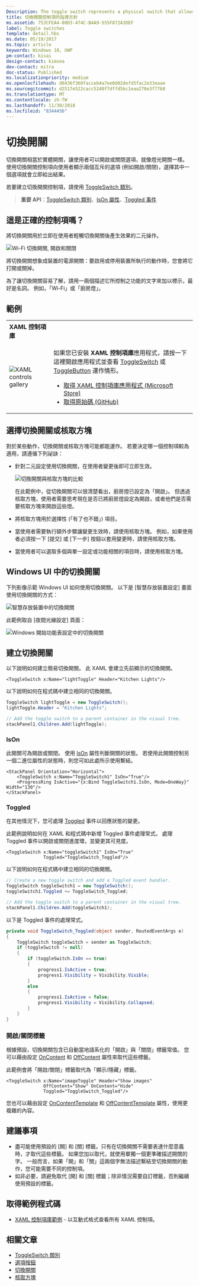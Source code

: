 ```yaml
---
Description: The toggle switch represents a physical switch that allows users to turn things on or off.
title: 切換開關控制項的指導方針
ms.assetid: 753CFEA4-80D3-474C-B4A9-555F872A3DEF
label: Toggle switches
template: detail.hbs
ms.date: 05/19/2017
ms.topic: article
keywords: Windows 10, UWP
pm-contact: kisai
design-contact: kimsea
dev-contact: mitra
doc-status: Published
ms.localizationpriority: medium
ms.openlocfilehash: d0436f360facceb4a7ee0d02defd5fac2e33eaae
ms.sourcegitcommit: d2517e522cacc5240f7dffd5bc1eaa278e3f7768
ms.translationtype: MT
ms.contentlocale: zh-TW
ms.lasthandoff: 11/30/2018
ms.locfileid: "8344456"
---
```

# <a name="toggle-switches"></a>切換開關

切換開關相當於實體開關，讓使用者可以開啟或關閉選項，就像燈光開關一樣。 使用切換開關控制項向使用者顯示兩個互斥的選項 (例如開啟/關閉)，選擇其中一個選項就會立即給出結果。

若要建立切換開關控制項，請使用 [ToggleSwitch 類別](https://docs.microsoft.com/uwp/api/windows.ui.xaml.controls.toggleswitch)。

> **重要 API**：[ToggleSwitch 類別](https://docs.microsoft.com/uwp/api/windows.ui.xaml.controls.toggleswitch)、[IsOn 屬性](https://docs.microsoft.com/uwp/api/windows.ui.xaml.controls.toggleswitch.ison)、[Toggled 事件](https://docs.microsoft.com/uwp/api/windows.ui.xaml.controls.toggleswitch.toggled)

## <a name="is-this-the-right-control"></a>這是正確的控制項嗎？

將切換開關用於立即在使用者輕觸切換開關後產生效果的二元操作。

![Wi-Fi 切換開關, 開啟和關閉](images/toggleswitches01.png)

將切換開關想象成裝置的電源開關：要啟用或停用裝置所執行的動作時，您會將它打開或關掉。

為了讓切換開關容易了解，請用一兩個描述它所控制之功能的文字來加以標示，最好是名詞。 例如，「Wi-Fi」或「廚房燈」。 

## <a name="examples"></a>範例

<table>
<th align="left">XAML 控制項庫<th>
<tr>
<td><img src="images/xaml-controls-gallery-sm.png" alt="XAML controls gallery"></img></td>
<td>
    <p>如果您已安裝 <strong style="font-weight: semi-bold">XAML 控制項庫</strong>應用程式，請按一下這裡開啟應用程式並查看 <a href="xamlcontrolsgallery:/item/ToggleSwitch">ToggleSwitch</a> 或 <a href="xamlcontrolsgallery:/item/ToggleButton">ToggleButton</a> 運作情形。</p>
    <ul>
    <li><a href="https://www.microsoft.com/store/productId/9MSVH128X2ZT">取得 XAML 控制項庫應用程式 (Microsoft Store)</a></li>
    <li><a href="https://github.com/Microsoft/Windows-universal-samples/tree/master/Samples/XamlUIBasics">取得原始碼 (GitHub)</a></li>
    </ul>
</td>
</tr>
</table>

## <a name="choosing-between-toggle-switch-and-check-box"></a>選擇切換開關或核取方塊

對於某些動作，切換開關或核取方塊可能都能運作。 若要決定哪一個控制項較為適用，請遵循下列祕訣：

- 針對二元設定使用切換開關，在使用者變更後即可立即生效。

    ![切換開關與核取方塊的比較](images/toggleswitches02.png)

    在此範例中，從切換開關可以很清楚看出，廚房燈已設定為「開啟」。 但透過核取方塊，使用者需要思考現在是否已將廚房燈設定為開啟，或者他們是否需要核取方塊來開啟這些燈。

- 將核取方塊用於選擇性 (「有了也不錯」) 項目。
- 當使用者需要執行額外步驟讓變更生效時，請使用核取方塊。 例如，如果使用者必須按一下 [提交] 或 [下一步] 按鈕以套用變更時，請使用核取方塊。
- 當使用者可以選取多個與單一設定或功能相關的項目時，請使用核取方塊。

## <a name="toggle-switches-in-the-windows-ui"></a>Windows UI 中的切換開關

下列影像示範 Windows UI 如何使用切換開關。 以下是 [智慧存放裝置設定] 畫面使用切換開關的方式：

![智慧存放裝置中的切換開關](images/SmartStorageToggle.png)

此範例取自 [夜間光線設定] 頁面：

![Windows 開始功能表設定中的切換開關](images/NightLightToggle.png)

## <a name="create-a-toggle-switch"></a>建立切換開關

以下說明如何建立簡易切換開關。 此 XAML 會建立先前顯示的切換開關。

```xaml
<ToggleSwitch x:Name="lightToggle" Header="Kitchen Lights"/>
```

以下說明如何在程式碼中建立相同的切換開關。

```csharp
ToggleSwitch lightToggle = new ToggleSwitch();
lightToggle.Header = "Kitchen Lights";

// Add the toggle switch to a parent container in the visual tree.
stackPanel1.Children.Add(lightToggle);
```

### <a name="ison"></a>IsOn

此開關可為開啟或關閉。 使用 [IsOn](https://docs.microsoft.com/uwp/api/windows.ui.xaml.controls.toggleswitch.ison) 屬性判斷開關的狀態。 若使用此開關控制另一個二進位屬性的狀態時，則您可如此處所示使用繫結。

```xaml
<StackPanel Orientation="Horizontal">
    <ToggleSwitch x:Name="ToggleSwitch1" IsOn="True"/>
    <ProgressRing IsActive="{x:Bind ToggleSwitch1.IsOn, Mode=OneWay}" Width="130"/>
</StackPanel>
```

### <a name="toggled"></a>Toggled

在其他情況下，您可處理 [Toggled](https://docs.microsoft.com/uwp/api/windows.ui.xaml.controls.toggleswitch.toggled) 事件以回應狀態的變更。

此範例說明如何在 XAML 和程式碼中新增 Toggled 事件處理常式。 處理 Toggled 事件以開啟或關閉進度環，並變更其可見度。

```xaml
<ToggleSwitch x:Name="toggleSwitch1" IsOn="True"
              Toggled="ToggleSwitch_Toggled"/>
```

以下說明如何在程式碼中建立相同的切換開關。

```csharp
// Create a new toggle switch and add a Toggled event handler.
ToggleSwitch toggleSwitch1 = new ToggleSwitch();
toggleSwitch1.Toggled += ToggleSwitch_Toggled;

// Add the toggle switch to a parent container in the visual tree.
stackPanel1.Children.Add(toggleSwitch1);
```

以下是 Toggled 事件的處理常式。

```csharp
private void ToggleSwitch_Toggled(object sender, RoutedEventArgs e)
{
    ToggleSwitch toggleSwitch = sender as ToggleSwitch;
    if (toggleSwitch != null)
    {
        if (toggleSwitch.IsOn == true)
        {
            progress1.IsActive = true;
            progress1.Visibility = Visibility.Visible;
        }
        else
        {
            progress1.IsActive = false;
            progress1.Visibility = Visibility.Collapsed;
        }
    }
}
```

### <a name="onoff-labels"></a>開啟/關閉標籤

根據預設，切換開關包含已自動當地語系化的「開啟」與「關閉」標籤常值。 您可以藉由設定 [OnContent](https://docs.microsoft.com/uwp/api/windows.ui.xaml.controls.toggleswitch.oncontent) 和 [OffContent](https://docs.microsoft.com/uwp/api/windows.ui.xaml.controls.toggleswitch.offcontent) 屬性來取代這些標籤。

此範例會將「開啟/關閉」標籤取代為「顯示/隱藏」標籤。

```xaml
<ToggleSwitch x:Name="imageToggle" Header="Show images"
              OffContent="Show" OnContent="Hide"
              Toggled="ToggleSwitch_Toggled"/>
```

您也可以藉由設定 [OnContentTemplate](https://docs.microsoft.com/uwp/api/windows.ui.xaml.controls.toggleswitch.oncontenttemplate) 和 [OffContentTemplate](https://docs.microsoft.com/uwp/api/windows.ui.xaml.controls.toggleswitch.offcontenttemplate) 屬性，使用更複雜的內容。

## <a name="recommendations"></a>建議事項

- 盡可能使用預設的 [開] 和 [關] 標籤。只有在切換開關不需要表達什麼意義時，才取代這些標籤。 如果您加以取代，就使用單獨一個更準確描述開關的字。 一般而言，如果「開」和「關」這兩個字無法描述繫結至切換開關的動作，您可能需要不同的控制項。
- 如非必要，請避免取代 [開] 和 [關] 標籤；除非情況需要自訂標籤，否則繼續使用預設的標籤。

## <a name="get-the-sample-code"></a>取得範例程式碼

- [XAML 控制項庫範例](https://github.com/Microsoft/Windows-universal-samples/tree/master/Samples/XamlUIBasics) - 以互動式格式查看所有 XAML 控制項。

## <a name="related-articles"></a>相關文章

- [ToggleSwitch 類別](https://docs.microsoft.com/uwp/api/windows.ui.xaml.controls.toggleswitch)
- [選項按鈕](radio-button.md)
- [切換開關](toggles.md)
- [核取方塊](checkbox.md)
